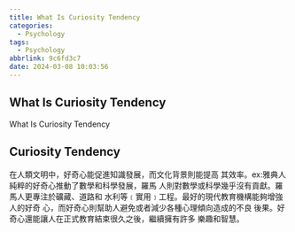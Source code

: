 ```yaml
---
title: What Is Curiosity Tendency
categories:
  - Psychology
tags:
  - Psychology
abbrlink: 9c6fd3c7
date: 2024-03-08 10:03:56
---
```

What Is Curiosity Tendency
-----------------------------------------------------------------------------------------------
<!--more-->
What Is Curiosity Tendency

Curiosity Tendency
-----------------------------------------------------------------------------------------------
在人類文明中，好奇心能促進知識發展，而文化背景則能提高
其效率。ex:雅典人純粹的好奇心推動了數學和科學發展，羅馬
人則對數學或科學幾乎沒有貢獻。羅馬人更專注於礦藏、道路和
水利等﹝實用﹞工程。最好的現代教育機構能夠增強人的好奇
心，而好奇心則幫助人避免或者減少各種心理傾向造成的不良
後果。好奇心還能讓人在正式教育結束很久之後，繼續擁有許多
樂趣和智慧。